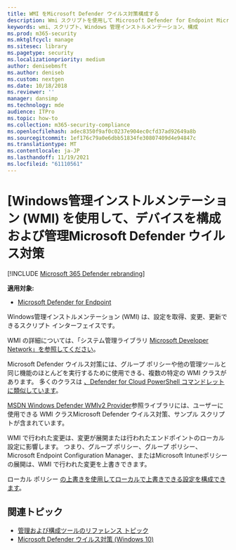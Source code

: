 ```yaml
---
title: WMI をMicrosoft Defender ウイルス対策構成する
description: Wmi スクリプトを使用して Microsoft Defender for Endpoint Microsoft Defender ウイルス対策設定を取得、変更、および更新することで、アプリケーションの構成と管理を行う方法について説明します。
keywords: wmi、スクリプト、Windows 管理インストルメンテーション、構成
ms.prod: m365-security
ms.mktglfcycl: manage
ms.sitesec: library
ms.pagetype: security
ms.localizationpriority: medium
author: denisebmsft
ms.author: deniseb
ms.custom: nextgen
ms.date: 10/18/2018
ms.reviewer: ''
manager: dansimp
ms.technology: mde
audience: ITPro
ms.topic: how-to
ms.collection: m365-security-compliance
ms.openlocfilehash: adec8350f9af0c0237e904ec0cfd37ad92649a8b
ms.sourcegitcommit: 1ef176c79a0e6dbb51834fe30807409d4e94847c
ms.translationtype: MT
ms.contentlocale: ja-JP
ms.lasthandoff: 11/19/2021
ms.locfileid: "61110561"
---
```

# <a name="use-windows-management-instrumentation-wmi-to-configure-and-manage-microsoft-defender-antivirus"></a>[Windows管理インストルメンテーション (WMI) を使用して、デバイスを構成および管理Microsoft Defender ウイルス対策

[!INCLUDE [Microsoft 365 Defender rebranding](../../includes/microsoft-defender.md)]


**適用対象:**

- [Microsoft Defender for Endpoint](/microsoft-365/security/defender-endpoint/)

Windows管理インストルメンテーション (WMI) は、設定を取得、変更、更新できるスクリプト インターフェイスです。

WMI の詳細については、「システム管理ライブラリ [Microsoft Developer Network」を参照してください](/windows/win32/wmisdk/wmi-start-page)。

Microsoft Defender ウイルス対策には、グループ ポリシーや他の管理ツールと同じ機能のほとんどを実行するために使用できる、複数の特定の WMI クラスがあります。 多くのクラスは [、Defender for Cloud PowerShell コマンドレットに類似しています](use-powershell-cmdlets-microsoft-defender-antivirus.md)。

[MSDN Windows Defender WMIv2 Provider](/previous-versions/windows/desktop/defender/windows-defender-wmiv2-apis-portal)参照ライブラリには、ユーザーに使用できる WMI クラスMicrosoft Defender ウイルス対策、サンプル スクリプトが含まれています。

WMI で行われた変更は、変更が展開または行われたエンドポイントのローカル設定に影響します。 つまり、グループ ポリシー、グループ ポリシー、Microsoft Endpoint Configuration Manager、またはMicrosoft Intuneポリシーの展開は、WMI で行われた変更を上書きできます。 

ローカル ポリシー [の上書きを使用してローカルで上書きできる設定を構成できます](configure-local-policy-overrides-microsoft-defender-antivirus.md)。

## <a name="related-topics"></a>関連トピック

- [管理および構成ツールのリファレンス トピック](configuration-management-reference-microsoft-defender-antivirus.md)
- [Microsoft Defender ウイルス対策 (Windows 10)](microsoft-defender-antivirus-in-windows-10.md)
